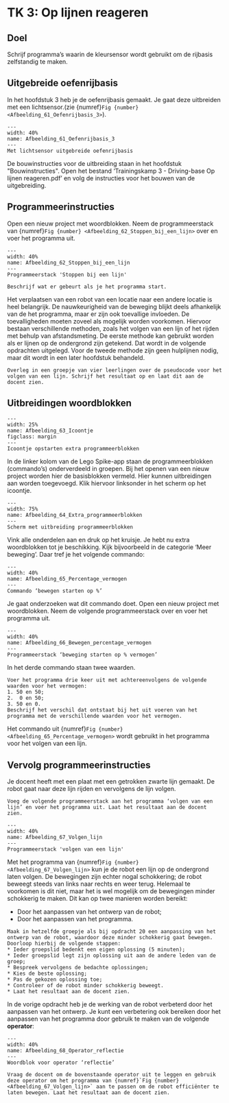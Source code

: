 # TK 3: Op lijnen reageren

## Doel
Schrijf programma’s waarin de kleursensor wordt gebruikt om de rijbasis zelfstandig te maken.
 
## Uitgebreide oefenrijbasis
In het hoofdstuk 3 heb je de oefenrijbasis gemaakt. Je gaat deze uitbreiden met een lichtsensor.(zie {numref}`Fig {number} <Afbeelding_61_Oefenrijbasis_3>`).

```{figure} Figures/Afbeelding_61_Oefenrijbasis_3.png
---
width: 40%
name: Afbeelding_61_Oefenrijbasis_3
---
Met lichtsensor uitgebreide oefenrijbasis
``` 

De bouwinstructies voor de uitbreiding staan in het hoofdstuk "Bouwinstructies". Open het bestand ‘Trainingskamp 3 - Driving-base Op lijnen reageren.pdf’ en volg de instructies voor het bouwen van de uitgebreiding. 

## Programmeerinstructies
Open een nieuw project met woordblokken. Neem de programmeerstack van {numref}`Fig {number} <Afbeelding_62_Stoppen_bij_een_lijn>` over en voer het programma uit.

```{figure} Figures/Afbeelding_62_Stoppen_bij_een_lijn.png
---
width: 40%
name: Afbeelding_62_Stoppen_bij_een_lijn
---
Programmeerstack 'Stoppen bij een lijn'
``` 

```{exercise} Opdracht 18
Beschrijf wat er gebeurt als je het programma start.                                   
```

Het verplaatsen van een robot van een locatie naar een andere locatie is heel belangrijk. De nauwkeurigheid van de beweging blijkt deels afhankelijk van de het programma, maar er zijn ook toevallige invloeden. De toevalligheden moeten zoveel als mogelijk worden voorkomen. Hiervoor bestaan verschillende methoden, zoals het volgen van een lijn of het rijden met behulp van afstandsmeting. De eerste methode kan gebruikt worden als er lijnen op de ondergrond zijn getekend. Dat wordt in de volgende opdrachten uitgelegd. Voor de tweede methode zijn geen hulplijnen nodig, maar dit wordt in een later hoofdstuk behandeld.


```{exercise} Opdracht 19
Overleg in een groepje van vier leerlingen over de pseudocode voor het volgen van een lijn. Schrijf het resultaat op en laat dit aan de docent zien.                                   
```

## Uitbreidingen woordblokken
```{figure} Figures/Afbeelding_63_Icoontje.png
---
width: 25%
name: Afbeelding_63_Icoontje
figclass: margin
---
Icoontje opstarten extra programmeerblokken
```
In de linker kolom van de Lego Spike-app staan de programmeerblokken (commando’s) onderverdeeld in groepen. Bij het openen van een nieuw project worden hier de basisblokken vermeld. Hier kunnen uitbreidingen aan worden toegevoegd. Klik hiervoor linksonder in het scherm op het icoontje.

```{figure} Figures/Afbeelding_64_Extra_programmeerblokken.png
---
width: 75%
name: Afbeelding_64_Extra_programmeerblokken
---
Scherm met uitbreiding programmeerblokken
``` 

Vink alle onderdelen aan en druk op het kruisje. Je hebt nu extra woordblokken tot je beschikking. Kijk bijvoorbeeld in de categorie ‘Meer beweging’. Daar tref je het volgende commando:

```{figure} Figures/Afbeelding_65_Percentage_vermogen.png
---
width: 40%
name: Afbeelding_65_Percentage_vermogen
---
Commando ‘bewegen starten op %’
``` 


Je gaat onderzoeken wat dit commando doet. Open een nieuw project met woordblokken. Neem de volgende programmeerstack over en voer het programma uit.

```{figure} Figures/Afbeelding_66_Bewegen_percentage_vermogen.png
---
width: 40%
name: Afbeelding_66_Bewegen_percentage_vermogen
---
Programmeerstack ‘beweging starten op % vermogen’
``` 

In het derde commando staan twee waarden.

```{exercise} Opdracht 20
Voer het programma drie keer uit met achtereenvolgens de volgende waarden voor het vermogen:
1. 50 en 50;
2.  0 en 50;
3. 50 en 0.
Beschrijf het verschil dat ontstaat bij het uit voeren van het programma met de verschillende waarden voor het vermogen.  
```

Het commando uit {numref}`Fig {number} <Afbeelding_65_Percentage_vermogen>` wordt gebruikt in het programma voor het volgen van een lijn.

## Vervolg programmeerinstructies
Je docent heeft met een plaat met een getrokken zwarte lijn gemaakt. De robot gaat naar deze lijn rijden en vervolgens de lijn volgen.

```{exercise} Opdracht 21
Voeg de volgende programmeerstack aan het programma ‘volgen van een lijn’ en voer het programma uit. Laat het resultaat aan de docent zien.
```

```{figure} Figures/Afbeelding_67_Volgen_lijn.png
---
width: 40%
name: Afbeelding_67_Volgen_lijn
---
Programmeerstack 'volgen van een lijn'
```

Met het programma van {numref}`Fig {number} <Afbeelding_67_Volgen_lijn>` kun je de robot een lijn op de ondergrond laten volgen. De bewegingen zijn echter nogal schokkering; de robot beweegt steeds van links naar rechts en weer terug. Helemaal te voorkomen is dit niet, maar het is wel mogelijk om de bewegingen minder schokkerig te maken. Dit kan op twee manieren worden bereikt:
* Door het aanpassen van het ontwerp van de robot;
* Door het aanpassen van het programma.

```{exercise} Opdracht 22
Maak in hetzelfde groepje als bij opdracht 20 een aanpassing van het ontwerp van de robot, waardoor deze minder schokkerig gaat bewegen. Doorloop hierbij de volgende stappen:
* Ieder groepslid bedenkt een eigen oplossing (5 minuten);
* Ieder groepslid legt zijn oplossing uit aan de andere leden van de groep;
* Bespreek vervolgens de bedachte oplossingen;
* Kies de beste oplossing;
* Pas de gekozen oplossing toe;
* Controleer of de robot minder schokkerig beweegt.
* Laat het resultaat aan de docent zien.
``` 

In de vorige opdracht heb je de werking van de robot verbeterd door het aanpassen van het ontwerp. Je kunt een verbetering ook bereiken door het aanpassen van het programma door gebruik te maken van de volgende **operator**:

```{figure} Figures/Afbeelding_68_Operator_reflectie.png
---
width: 40%
name: Afbeelding_68_Operator_reflectie
---
Woordblok voor operator ‘reflectie’
```

```{exercise} Opdracht 23
Vraag de docent om de bovenstaande operator uit te leggen en gebruik deze operator om het programma van {numref}`Fig {number} <Afbeelding_67_Volgen_lijn>` aan te passen om de robot efficiënter te laten bewegen. Laat het resultaat aan de docent zien.
``` 
